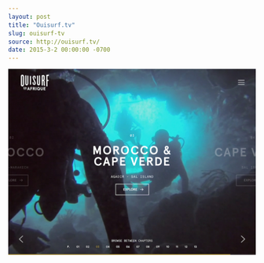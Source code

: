 ```yaml
---
layout: post
title: "Ouisurf.tv"
slug: ouisurf-tv
source: http://ouisurf.tv/
date: 2015-3-2 00:00:00 -0700
---
```


<img src="/assets/img/screenshots/ouisurf-tv.jpg">
